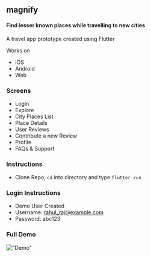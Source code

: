 ## magnify
#### Find lesser known places while travelling to new cities
A travel app prototype created using Flutter

Works on
- iOS
- Android
- Web

### Screens
- Login
- Explore
- City Places List
- Place Details
- User Reviews
- Contribute a new Review
- Profile
- FAQs & Support

### Instructions
- Clone Repo, ```cd``` into directory and type ```flutter run```
### Login Instructions 
- Demo User Created
- Username: rahul_raj@example.com
- Password: abc123

### Full Demo
!["Demo"](sample.gif)
